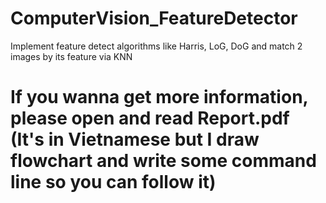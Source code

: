 # ComputerVision_FeatureDetector
Implement feature detect algorithms like Harris, LoG, DoG and match 2 images by its feature via KNN

# If you wanna get more information, please open and read Report.pdf (It's in Vietnamese but I draw flowchart and write some command line so you can follow it)

